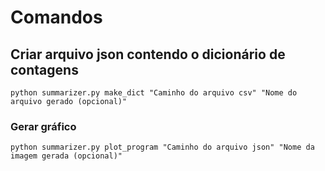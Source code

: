 # Comandos

## Criar arquivo json contendo o dicionário de contagens
```
python summarizer.py make_dict "Caminho do arquivo csv" "Nome do arquivo gerado (opcional)"
```

### Gerar gráfico
```
python summarizer.py plot_program "Caminho do arquivo json" "Nome da imagem gerada (opcional)"
```